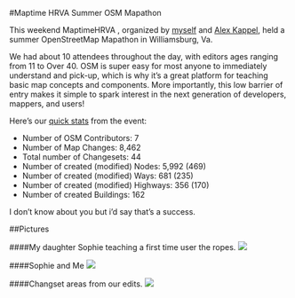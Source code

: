 #Maptime HRVA Summer OSM Mapathon  

This weekend MaptimeHRVA , organized by [myself](https://twitter.com/jonahadkins) and [Alex Kappel](https://twitter.com/alex_kappel), held a summer OpenStreetMap Mapathon in Williamsburg, Va.   

We had about 10 attendees throughout the day, with editors ages ranging from 11 to Over 40. OSM is super easy for most anyone to immediately understand and pick-up, which is why it’s a great platform for teaching basic map concepts and components. More importantly, this low barrier of entry makes it simple to spark interest in the next generation of developers, mappers, and users! 

Here’s our [quick stats](http://resultmaps.neis-one.org/) from the event:
* Number of OSM Contributors: 7
* Number of Map Changes: 8,462
* Total number of Changesets: 44 
* Number of created (modified) Nodes: 5,992 (469)
* Number of created (modified) Ways: 681 (235)
* Number of created (modified) Highways: 356 (170)
* Number of created Buildings: 162 

I don’t know about you but i’d say that’s a success.

##Pictures

####My daughter Sophie teaching a first time user the ropes.
![](https://raw.githubusercontent.com/maptime/hrva/master/pics/kid1.jpg)

####Sophie and Me
![](https://raw.githubusercontent.com/maptime/hrva/master/pics/kid2.jpg)

####Changset areas from our edits.
![](https://raw.githubusercontent.com/maptime/hrva/master/pics/osm1.JPG)
